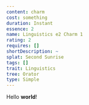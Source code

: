 ```yaml
---
content: charm
cost: something
duration: Instant
essence: 2
name: Linguistics e2 Charm 1
rating: 2
requires: []
shortDescription: ~
splat: Second Sunrise
tags: []
trait: Linguistics
tree: Orator
type: Simple
---
```


Hello **world**!
